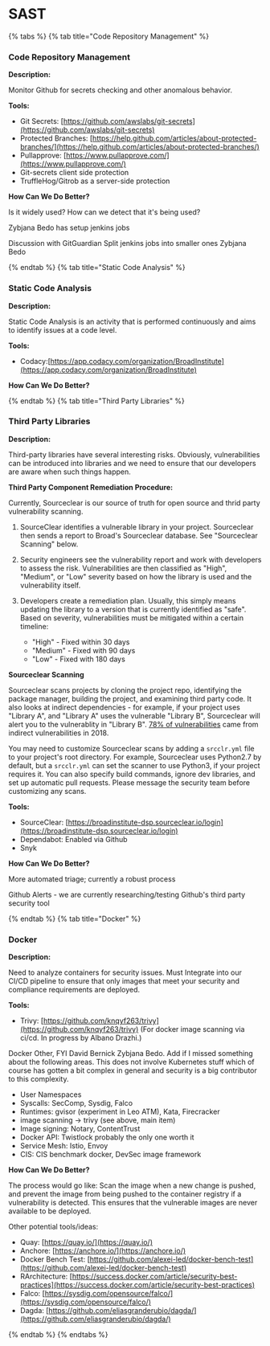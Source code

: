 # SAST

{% tabs %}
{% tab title="Code Repository Management" %}

### Code Repository Management

**Description:**

Monitor Github for secrets checking and other anomalous behavior. 

**Tools:**
* Git Secrets: [https://github.com/awslabs/git-secrets](https://github.com/awslabs/git-secrets)
* Protected Branches: [https://help.github.com/articles/about-protected-branches/](https://help.github.com/articles/about-protected-branches/)
* Pullapprove: [https://www.pullapprove.com/](https://www.pullapprove.com/)
* Git-secrets client side protection
* TruffleHog/Gitrob as a server-side protection 

**How Can We Do Better?**

Is it widely used? How can we detect that it's being used? 

Zybjana Bedo has setup jenkins jobs

Discussion with GitGuardian
Split jenkins jobs into smaller ones Zybjana Bedo

{% endtab %}
{% tab title="Static Code Analysis" %}

### Static Code Analysis

**Description:**

Static Code Analysis is an activity that is performed continuously and aims to identify issues at a code level. 

**Tools:**
* Codacy:[https://app.codacy.com/organization/BroadInstitute](https://app.codacy.com/organization/BroadInstitute)

**How Can We Do Better?**

{% endtab %}
{% tab title="Third Party Libraries" %}

### Third Party Libraries

**Description:**

Third-party libraries have several interesting risks. Obviously, vulnerabilities can be introduced into libraries and we need to ensure that our developers are aware when such things happen. 

**Third Party Component Remediation Procedure:**

Currently, Sourceclear is our source of truth for open source and thrid party vulnerability scanning. 

1. SourceClear identifies a vulnerable library in your project. Sourceclear then sends a report to Broad's Sourceclear database. See "Sourceclear Scanning" below.

2. Security engineers see the vulnerability report and work with developers to assess the risk. Vulnerabilities are then classified as "High", "Medium", or "Low" severity based on how the library is used and the vulnerability itself.

3. Developers create a remediation plan. Usually, this simply means updating the library to a version that is currently identified as "safe". Based on severity, vulnerabilities must be mitigated within a certain timeline:

	* "High" - Fixed within 30 days
	* "Medium" - Fixed with 90 days
	* "Low" - Fixed with 180 days

**Sourceclear Scanning**

Sourceclear scans projects by cloning the project repo, identifying the package manager, building the project, and examining third party code. It also looks at indirect dependencies - for example, if your project uses "Library A", and "Library A" uses the vulnerable "Library B", Sourceclear will alert you to the vulnerablity in "Library B". [78% of vulnerabilities](https://snyk.io/blog/78-of-vulnerabilities-are-found-in-indirect-dependencies-making-remediation-complex/) came from indirect vulnerabilities in 2018. 

You may need to customize Sourceclear scans by adding a `srcclr.yml` file to your project's root directory. For example, Sourceclear uses Python2.7 by default, but a `srcclr.yml` can set the scanner to use Python3, if your project requires it. You can also specify build commands, ignore dev libraries, and set up automatic pull requests. Please message the security team before customizing any scans.

**Tools:**
* SourceClear: [https://broadinstitute-dsp.sourceclear.io/login](https://broadinstitute-dsp.sourceclear.io/login)
* Dependabot: Enabled via Github
* Snyk

**How Can We Do Better?**

More automated triage; currently a robust process

Github Alerts - we are currently researching/testing Github's third party security tool

{% endtab %}
{% tab title="Docker" %}

### Docker

**Description:**

Need to analyze containers for security issues. Must Integrate into our CI/CD pipeline to ensure that only images that meet your security and compliance requirements are deployed.

**Tools:**
* Trivy: [https://github.com/knqyf263/trivy](https://github.com/knqyf263/trivy) (For docker image scanning via ci/cd. In progress by Albano Drazhi.)

Docker Other, FYI David Bernick Zybjana Bedo. Add if I missed something about the following areas. This does not involve Kubernetes stuff which of course has gotten a bit complex in general and security is a big contributor to this complexity.

* User Namespaces
* Syscalls: SecComp, Sysdig, Falco 
* Runtimes: gvisor (experiment in Leo ATM), Kata, Firecracker
* image scanning → trivy (see above, main item)
* Image signing: Notary, ContentTrust
* Docker API: Twistlock probably the only one worth it
* Service Mesh: Istio, Envoy
* CIS: CIS benchmark docker, DevSec image framework

**How Can We Do Better?**

The process would go like: Scan the image when a new change is pushed, and prevent the image from being pushed to the container registry if a vulnerability is detected. This ensures that the vulnerable images are never available to be deployed.

Other potential tools/ideas:
* Quay: [https://quay.io/](https://quay.io/)
* Anchore: [https://anchore.io/](https://anchore.io/)
* Docker Bench Test: [https://github.com/alexei-led/docker-bench-test](https://github.com/alexei-led/docker-bench-test)
* RArchitecture: [https://success.docker.com/article/security-best-practices](https://success.docker.com/article/security-best-practices)
* Falco: [https://sysdig.com/opensource/falco/](https://sysdig.com/opensource/falco/)
* Dagda: [https://github.com/eliasgranderubio/dagda/](https://github.com/eliasgranderubio/dagda/)

{% endtab %}
{% endtabs %}